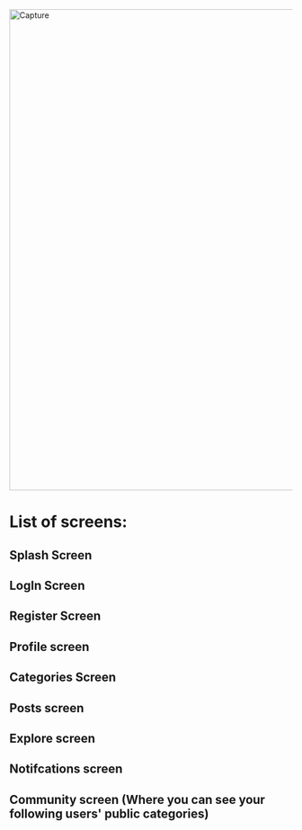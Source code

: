 
<img width="856" alt="Capture" src="https://user-images.githubusercontent.com/102037784/175802158-97fe63e4-e306-4ed4-9afd-455e3530271e.PNG">



# List of screens:

## Splash Screen

## LogIn Screen

## Register Screen

## Profile screen

## Categories Screen

## Posts screen

## Explore screen

## Notifcations screen

## Community screen (Where you can see your following users' public categories)






